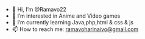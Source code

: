 - 👋 Hi, I’m @Ramavo22
- 👀 I’m interested in Anime and Video games
- 🌱 I’m currently learning Java,php,html & css & js
- 📫 How to reach me: ramavoharinaivo@gmail.com

<!---
Ramavo22/Ramavo22 is a ✨ special ✨ repository because its `README.md` (this file) appears on your GitHub profile.
You can click the Preview link to take a look at your changes.
--->
